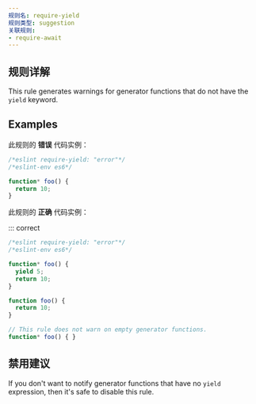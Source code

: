 ```yaml
---
规则名: require-yield
规则类型: suggestion
关联规则:
- require-await
---
```




## 规则详解

This rule generates warnings for generator functions that do not have the `yield` keyword.

## Examples

此规则的 **错误** 代码实例：



```js
/*eslint require-yield: "error"*/
/*eslint-env es6*/

function* foo() {
  return 10;
}
```

此规则的 **正确** 代码实例：

::: correct

```js
/*eslint require-yield: "error"*/
/*eslint-env es6*/

function* foo() {
  yield 5;
  return 10;
}

function foo() {
  return 10;
}

// This rule does not warn on empty generator functions.
function* foo() { }
```

## 禁用建议

If you don't want to notify generator functions that have no `yield` expression, then it's safe to disable this rule.
